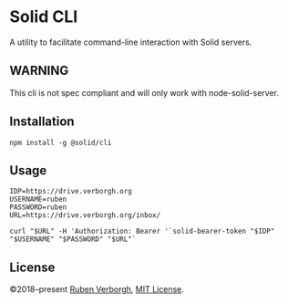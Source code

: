 # Solid CLI
A utility to facilitate command-line interaction with Solid servers.

## WARNING

This cli is not spec compliant and will only work with node-solid-server.

## Installation
```
npm install -g @solid/cli
```

## Usage
```
IDP=https://drive.verborgh.org
USERNAME=ruben
PASSWORD=ruben
URL=https://drive.verborgh.org/inbox/

curl "$URL" -H 'Authorization: Bearer '`solid-bearer-token "$IDP" "$USERNAME" "$PASSWORD" "$URL"`
```

## License
©2018–present [Ruben Verborgh](https://ruben.verborgh.org/),
[MIT License](https://github.com/solid/solid-cli/blob/master/LICENSE.md).
